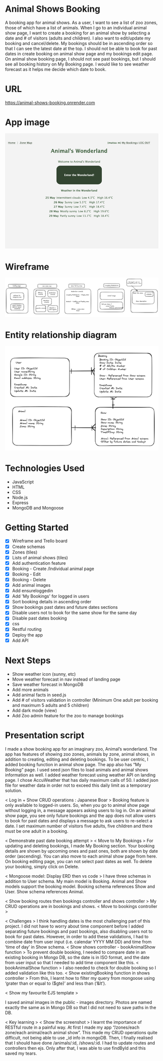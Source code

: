 # Animal Shows Booking
A booking app for animal shows. 
As a user, I want to see a list of zoo zones, those of which have a list of animals. When I go to an individual animal show page, I want to create a booking for an animal show by selecting a date and # of visitors (adults and children). I also want to edit/update my booking and cancel/delete. My bookings should be in ascending order so that I can see the latest date at the top. I should not be able to book for past dates in create booking on animal show page and my bookings edit page. On animal show booking page, I should not see past bookings, but I should see all booking history on My Booking page. I would like to see weather forecast as it helps me decide which date to book.

# URL
https://animal-shows-booking.onrender.com

# App image
![Landing page image](photos-read-me/landing-page.png)

# Wireframe
![Wireframe image](photos-read-me/wireframe-animal-shows-booking.png)

# Entity relationship diagram
![Entity Relationship Diagram image](photos-read-me/ERD.png)

# Technologies Used
- JavaScript
- HTML
- CSS
- Node.js
- Express
- MongoDB and Mongoose

# Getting Started
- [X] Wireframe and Trello board
- [X] Create schemas
- [X] Zones (tiles)
- [X] Lists of animal shows (tiles)
- [X] Add authentication feature
- [X] Booking - Create /Individual animal page
- [X] Booking - Edit
- [X] Booking - Delete
- [X] Add animal images
- [X] Add ensureloggedin
- [X] Add 'My Bookings' for logged in users
- [X] Sort booking details in ascending order
- [X] Show bookings past dates and future dates sections
- [X] Disable users not to book for the same show for the same day
- [X] Disable past dates booking
- [X] css
- [X] Restful routing
- [X] Deploy the app
- [X] Add API

# Next Steps
- Show weather icon (sunny, etc)
- Move weather forecast in nav instead of landing page
- Save weather forecast in MongoDB
- Add more animals
- Add animal facts in seed.js
- Add # of visitors validation in controller (Minimum One adult per booking and maximum 5 adults and 5 children)
- Add dark mode (view)
- Add Zoo admin feature for the zoo to manage bookings

# Presentation script
I made a show booking app for an imaginary zoo, Animal’s wonderland. The app has features of showing zoo zones, animals by zone, animal shows, in addition to creating, editing and deleting bookings. To be user centric, I added booking function in animal show page. The app also has “My Booking” page. 
I used seed json files to load animals and animal shows information as well.
I added weather forecast using weather API on landing page. I chose AccuWeather that has daily maximum calls of 50. I added json file for weather data in order not to exceed this daily limit as a temporary solution.

< Log in + Show CRUD operations : Japanese Boar >
Booking feature is only available to logged-in users. So, when you go to animal show page without logging in, a message appears asking users to log in. On an animal show page, you see only future bookings and the app does not allow users to book for past dates and displays a message to ask users to re-select a date. I set maximum number of visitors five adults, five children and there must be one adult in a booking.

< Demonstrate past date booking attempt > 
< Move to My Bookings >
For updating and deleting bookings, I made My Booking section. Your booking details are shown by upcoming ones and past ones, both are shown by date order (ascending). You can also move to each animal show page from here. On booking editing page, you can not select past dates as well. To delete your booking, simply click on Delete. 
  
< Mongoose model: Display ERD then vs code >
I have three schemas in addition to User schema. My main model is Booking. Animal and Show models support the booking model. Booking schema references Show and User. Show schema references Animal. 

< Show booking routes then bookings controller and shows controller >
My CRUD operations are in bookings and shows. < Move to bookings controller >

< Challenges >
I think handling dates is the most challenging part of this project. I did not have to worry about time component before I added separating future bookings and past bookings, also disabling users not to book for past dates. However, in order to add these validations, I had to combine date from user input (i.e. calendar YYYY MM DD) and time from ‘time of day’ in Show schema. 
< Show shows controller - bookAnimalShow function >
To prevent double booking, I needed to compare date in an existing booking in Mongo DB, so the date is in ISO format, and the date from user input so that I needed to add time component like this. <  bookAnimalShow function >
I also needed to check for double booking so I added validation like this too. < Show existingBooking function in shows controller > From this, I learnt how to filter my query from mongoose using ‘grater than or equal to ($gte)’ and less than (‘&lt’).

< Show my favourite EJS template >

I saved animal images in the public - images directory. Photos are named exactly the same as in Mongo DB so that I did not need to save paths in the DB.
 
< Key learning > < Show the screenshot >
I learnt the importance of RESTful route in a painful way. At first I made my app “/zones/each zone/each animal/each animal show”. This made my CRUD operations quite difficult, not being able to use _id info in mongoDB. Then, I finally realised that I should have done /animals/:id, /shows/:id. I had to update routes and controllers then ejs. Only after that, I was able to use findById and this saved my tears.